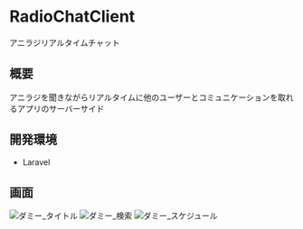 # RadioChatClient
アニラジリアルタイムチャット

## 概要
アニラジを聞きながらリアルタイムに他のユーザーとコミュニケーションを取れるアプリのサーバーサイド

## 開発環境
* Laravel

## 画面

![ダミー_タイトル](https://user-images.githubusercontent.com/50411820/194242296-a14fadf2-8e94-45f4-8490-37d3d6ece27d.png)
![ダミー_検索](https://user-images.githubusercontent.com/50411820/194242320-18abcc63-d321-4010-a1d9-e3d4329e6957.png)
![ダミー_スケジュール](https://user-images.githubusercontent.com/50411820/194242330-c647d01c-b35c-45a3-8876-60c818705dee.png)
